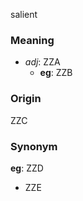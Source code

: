 salient
### Meaning
+ _adj_: ZZA
    + __eg__: ZZB

### Origin

ZZC

### Synonym

__eg__: ZZD

+ ZZE


